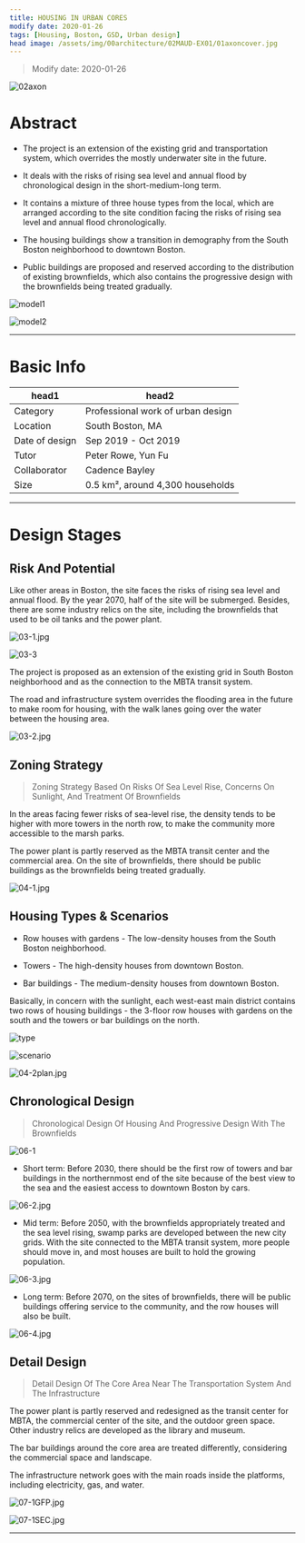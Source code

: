 ```yaml
---
title: HOUSING IN URBAN CORES
modify date: 2020-01-26
tags: [Housing, Boston, GSD, Urban design]
head image: /assets/img/00architecture/02MAUD-EX01/01axoncover.jpg
---
```


> Modify date: 2020-01-26

![02axon](../../assets/img/00architecture/02MAUD-EX01/02axon.jpg)

# Abstract

* The project is an extension of the existing grid and transportation system, which overrides the mostly underwater site in the future.

* It deals with the risks of rising sea level and annual flood by chronological design in the short-medium-long term.

* It contains a mixture of three house types from the local, which are arranged according to the site condition facing the risks of rising sea level and annual flood chronologically.

* The housing buildings show a transition in demography from the South Boston neighborhood to downtown Boston.

* Public buildings are proposed and reserved according to the distribution of existing brownfields, which also contains the progressive design with the brownfields being treated gradually.

![model1](../../assets/img/00architecture/02MAUD-EX01/02-1.jpg)

![model2](../../assets/img/00architecture/02MAUD-EX01/02-2.jpg)

---

# Basic Info

head1 | head2
--- | ---
Category | Professional work of urban design
Location | South Boston, MA
Date of design | Sep 2019 - Oct 2019
Tutor | Peter Rowe, Yun Fu
Collaborator | Cadence Bayley
Size | 0.5 km², around 4,300 households

---

# Design Stages

## Risk And Potential

Like other areas in Boston, the site faces the risks of rising sea level and annual flood. By the year 2070, half of the site will be submerged. Besides, there are some industry relics on the site, including the brownfields that used to be oil tanks and the power plant.

![03-1.jpg](../../assets/img/00architecture/02MAUD-EX01/03-1.jpg)

![03-3](../../assets/img/00architecture/02MAUD-EX01/03-3.jpg)

The project is proposed as an extension of the existing grid in South Boston neighborhood and as the connection to the MBTA transit system.

The road and infrastructure system overrides the flooding area in the future to make room for housing, with the walk lanes going over the water between the housing area.

![03-2.jpg](../../assets/img/00architecture/02MAUD-EX01/03-2.jpg)

## Zoning Strategy

> Zoning Strategy Based On Risks Of Sea Level Rise, Concerns On Sunlight, And Treatment Of Brownfields

In the areas facing fewer risks of sea-level rise, the density tends to be higher with more towers in the north row, to make the community more accessible to the marsh parks.

The power plant is partly reserved as the MBTA transit center and the commercial area. On the site of brownfields, there should be public buildings as the brownfields being treated gradually.

![04-1.jpg](../../assets/img/00architecture/02MAUD-EX01/04-1.jpg)

## Housing Types & Scenarios

* Row houses with gardens - The low-density houses from the South Boston neighborhood.

* Towers - The high-density houses from downtown Boston.

* Bar buildings - The medium-density houses from downtown Boston.

Basically, in concern with the sunlight, each west-east main district contains two rows of housing buildings - the 3-floor row houses with gardens on the south and the towers or bar buildings on the north.

![type](../../assets/img/00architecture/02MAUD-EX01/05-1.jpg)

![scenario](../../assets/img/00architecture/02MAUD-EX01/05-2.jpg)

![04-2plan.jpg](../../assets/img/00architecture/02MAUD-EX01/04-2plan.jpg)

## Chronological Design

> Chronological Design Of Housing And Progressive Design With The Brownfields

![06-1](../../assets/img/00architecture/02MAUD-EX01/06-1.jpg)

* Short term: Before 2030, there should be the first row of towers and bar buildings in the northernmost end of the site because of the best view to the sea and the easiest access to downtown Boston by cars.

![06-2.jpg](../../assets/img/00architecture/02MAUD-EX01/06-2.jpg)

* Mid term: Before 2050, with the brownfields appropriately treated and the sea level rising, swamp parks are developed between the new city grids. With the site connected to the MBTA transit system, more people should move in, and most houses are built to hold the growing population.

![06-3.jpg](../../assets/img/00architecture/02MAUD-EX01/06-3.jpg)

* Long term: Before 2070, on the sites of brownfields, there will be public buildings offering service to the community, and the row houses will also be built.

![06-4.jpg](../../assets/img/00architecture/02MAUD-EX01/06-4.jpg)

## Detail Design

> Detail Design Of The Core Area Near The Transportation System And The Infrastructure

The power plant is partly reserved and redesigned as the transit center for MBTA, the commercial center of the site, and the outdoor green space. Other industry relics are developed as the library and museum.

The bar buildings around the core area are treated differently, considering the commercial space and landscape.

The infrastructure network goes with the main roads inside the platforms, including electricity, gas, and water.

![07-1GFP.jpg](../../assets/img/00architecture/02MAUD-EX01/07-1GFP.jpg)

![07-1SEC.jpg](../../assets/img/00architecture/02MAUD-EX01/07-1SEC.jpg)

---

